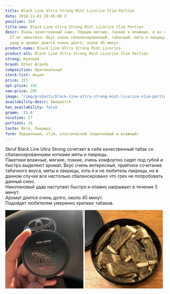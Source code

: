 ```yaml
---
title: Black Line Ultra Strong Mint Licorice Slim Portion
date: 2018-11-01 20:45:00 Z
position: 164
title-seo: Black Line Ultra Strong Mint Licorice Slim Portion
descr: Очень качественный снюс. Порции мягкие, тонкие и влажные, и их аж 24. Крепость
  27 мг никотина. Вкус очень сбалансированный, табачный, мята и лакрица. Никотиновый
  удар и аромат длится очень долго, около 45 минут.
product-name: Black Line Ultra Strong Mint Licorice
product-alt: Black Line Ultra Strong Mint Licorice Slim Portion
strong: Крепкий
brand: Other Brands
composition: Оригинальный
stock-list: Акция
price: 225
opt-price: 191
new-price: 205
image: "/img/products/black-line-ultra-strong-mint-licorice-slim-portion.jpg"
availability-descr: Ожидается
has_availability: false
gramm: '21,6'
nicotine: 27
portions: 24
taste: Мята, Лакрица
form: Порционный, slim, классический (коричневый и влажный)
---
```


Skruf Black Line Ultra Strong сочетает в себе качественный табак со сбалансированными нотками мяты и лакрицы.<br>
Пакетики влажные, мягкие, тонкие, очень комфортно сидят под губой и быстро выделяют аромат. Вкус очень интересный, приятное сочетание табачного вкуса, мяты и лакрицы, хоть я и не любитель лакрицы, но в данном случае все настолько сбалансировано что грех не попробовать данный снюс.<br>
Никотиновый удар наступает быстро и плавно накрывает в течение 5 минут.<br>
Аромат длится очень долго, около 45 минут.<br>
Подойдет любителям умеренно крепких табаков.
<div class="mb-3">
<img class="img-fluid" style="width:49%" src="/img/products/skruf-blackline/black-line-ultra-strong-mint-licorice-slim-portion-ukraine.jpg" alt="Snus Skruf Black Line Ukraine">
<img class="img-fluid" style="width:49%" src="/img/products/skruf-blackline/snus-blackline-skruf.jpg" alt="Снюс скраф Блек Лайн">
</div>
